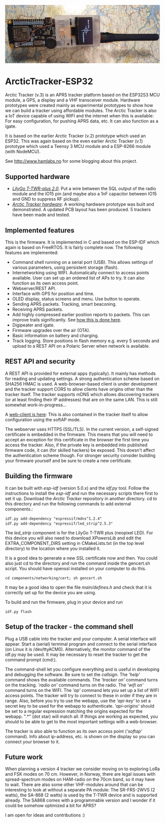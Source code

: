 ![LilyGo tracker](t_twr.jpg)
# ArcticTracker-ESP32

Arctic Tracker (v.3) is an APRS tracker platform based on the ESP32S3 MCU module, a GPS, a display and a 
VHF transceiver module. Hardware prototypes were created mainly as experimental prototypes to show how we can build a 
tracker using affordable modules. The Arctic Tracker is also a IoT device capable of using WIFI and the internet when this 
is available: For easy configuration, for pushing APRS data, etc. It can also function as a igate. 

It is based on the earlier Arctic Tracker (v.2) prototype which used an ESP32. This was again based on the even earlier 
Arctic Tracker (v.1) prototype which used a Teensy 3 MCU module and a ESP-8266 module (with NodeMCU). 

See http://www.hamlabs.no for some blogging about this project. 

## Supported hardware

* [_LilyGo T-TWR-plus 2.0_](https://www.lilygo.cc/products/t-twr-plus?variant=42911934185653). Put a wire between the SQL output of the radio module and the IO15 pin (and maybe also a 1nF capacitor between IO15 and GND to suppress RF pickup). 
* [_Arctic Tracker hardware_](http://hamlabs.no/2023/01/10/arctic_third_round/): A working hardware prototype was built and demonstrated. A updated PCB layout has been produced. 5 trackers have been made and tested.

## Implemented features

This is the firmware. It is implemented in C and based on the ESP-IDF which again is based on FreeRTOS. 
It is fairly complete now. The following features are implemented:

* Command shell running on a serial port (USB). This allows settings of various parameters, using persistent storage (flash).
* Internetworking using WIFI. Automatically connect to access points available. User can set up 
  an ordered list of APs to try. It can also function as its own access point.
* Webserver/REST API.
* Interface with GPS for position and time. 
* OLED display, status screens and menu. Use button to operate.
* Sending APRS packets. Tracking, smart beaconing.
* Receiving APRS packets. 
* Add highly compressed earlier position reports to packets. This can improve trails significantly.
  See [how this is done here](http://hamlabs.no/2020/11/02/improving-trails-with-arctic-tracker/). 
* Digipeater and igate. 
* Firmware upgrades over the air (OTA).
* Basic information on battery and charging.
* Track logging. Store positions in flash memory e.g. every 5 seconds and upload to a REST
  API on a Polaric Server when network is available. 

## REST API and security
A REST API is provided for external apps (typically). It mainly has methods for reading and updating settings. A strong authentication scheme based on SHA256 HMAC is used. A web-browser-based client is under development and the tracker support CORS to allow clients have origins other than the tracker itself. The tracker supports mDNS which allows discovering trackers (or at least finding their IP addresses) that are on the same LAN. This is still somewhat work-in-progress...

A [web-client is here](https://github.com/Hamlabs/ArcticTracker-Webapp): This is also contained in the tracker itself to allow configuration using the softAP mode. 

The webserver uses HTTPS (SSL/TLS). In the current version, a self-signed certificate is embedded in the firmware. This means that you will need to accept an exception for this certificate in the browser the first time you access the tracker. Also, if the private key is embedded into published firmware code, it can (for skilled hackers) be exposed. This doesn't affect the authentication scheme though. For stronger security consider building your firmware yourself and be sure to create a new certificate.

## Building the firmware
It can be built with *esp-idf* (version 5.0.x) and the *idf.py* tool. Follow the instructions to install the *esp-idf* and run the necessary scripts there first to set it up. Download the *Arctic Tracker* repository in another directory. cd to this directory and run the following commands to add external components.: 
  ```
  idf.py add-dependency "espressif/mdns^1.2.4" 
  idf.py add-dependency "espressif/led_strip^2.5.3" 
  ```
The *led_strip* component is for the LilyGo T-TWR plus (neopixel LED). For this device you will also need to download *XPowersLib* and edit the EXTRA_COMPONENT_DIRS setting in CMakeLists.txt (in the top level directory) to the location where you installed it.

It is a good idea to generate a new SSL certificate now and then. You could also just cd to the directory and run the command inside the gencert.sh script. You should have openssl installed on your computer to do this. 
  ```
  cd components/networking/cert; sh gencert.sh
  ```
It may be a good idea to open the file *main/defines.h* and check that it is correctly set up for the device you are using.

To build and run the firmware, plug in your device and run
  ```
  idf.py flash
  ```

## Setup of the tracker - the command shell
Plug a USB cable into the tracker and your computer. A serial interface will appear. Start a (serial) terminal program and connect to the serial interface (on Linux it is /dev/ttyACM0). Alternatively, the monitor command of the idf.py may be used. It may be necessary to reset the tracker to get the command prompt (cmd:). 

The command-shell let you configure everything and is useful in developing and debugging the software. Be sure to set the *callsign*. The *'help'* command shows the available commands. The *'tracker on'* command turns on the tracking. *'radio on'* command turns on the radio. The *'wifi on'* command turns on the WIFI. The *'ap'* command lets you set up a list of WIFI access points. The tracker will try to connect to these in order if they are in range. Also, before you try to use the webapp, use the *'api-key'* to set a secret key to be used for the webapp to authenticate. *'api-origins'* should be set to a regular expression matching the origins expected for the webapp. ".*" (dot star) will match all. If things are working as expected, you should to be able to get to the most important settings with a web-browser. 

The tracker is also able to function as its own access point (*'softap'* command). Info about ip-address, etc. is shown on the display so you can connect your browser to it. 

## Future work
When planning a version 4 tracker we consider moving on to exploring LoRa and FSK modes on 70 cm. However, in Norway, there are legal issues with spread-spectrum modes on HAM-radio on the 70cm band, so it may have to wait. There are also some other VHF-modules around that can be interesting to look at without a separate PA module: The SR-FRS-2WVS (2 watts), the SA-868 (2 watts) is used by the T-TWR device and is supported already. The SA868 comes with a programmable version and I wonder if it could be somehow optimized a bit for APRS? 

I am open for ideas and contributions :)
 

